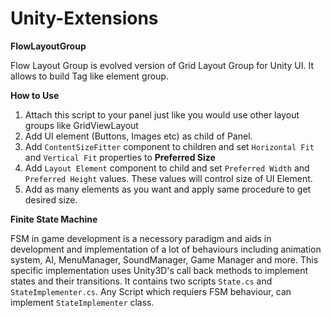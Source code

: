 # Unity-Extensions


**FlowLayoutGroup**

Flow Layout Group is evolved version of Grid Layout Group for Unity UI. It allows to build Tag like element group.

**How to Use**

1. Attach this script to your panel just like you would use other layout groups like GridViewLayout
2. Add UI element (Buttons, Images etc) as child of Panel.
3. Add `ContentSizeFitter` component to children and set `Horizontal Fit` and `Vertical Fit` properties to **Preferred Size** 
4. Add `Layout Element` component to child and set `Preferred Width` and `Preferred Height` values. These values will control size of UI Element. 
5. Add as many elements as you want and apply same procedure to get desired size.


**Finite State Machine**


FSM in game development is a necessory paradigm and aids in development and implementation of a lot of behaviours including animation system, AI, MenuManager, SoundManager, Game Manager and more.
This specific implementation uses Unity3D's call back methods to implement states and their transitions. It contains two scripts `State.cs` and `StateImplementer.cs`. Any Script which requiers FSM behaviour, can implement `StateImplementer` class.
